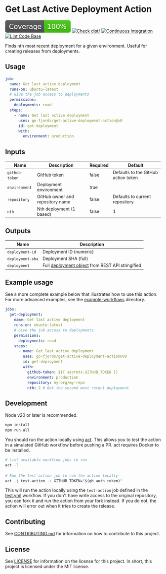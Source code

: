 # Get Last Active Deployment Action

![GitHub Workflow Status](./badges/coverage.svg)
[![Check dist/](https://github.com/go-fjords/get-active-deployment-action/actions/workflows/check-dist.yml/badge.svg)](https://github.com/go-fjords/get-active-deployment-action/actions/workflows/check-dist.yml)
[![Continuous Integration](https://github.com/go-fjords/get-active-deployment-action/actions/workflows/ci.yml/badge.svg)](https://github.com/go-fjords/get-active-deployment-action/actions/workflows/ci.yml)
[![Lint Code Base](https://github.com/go-fjords/get-active-deployment-action/actions/workflows/linter.yml/badge.svg)](https://github.com/go-fjords/get-active-deployment-action/actions/workflows/linter.yml)

Finds nth most recent deployment for a given environment. Useful for creating
releases from deployments.

## Usage

```yaml
job:
  name: Get last active deployment
  runs-on: ubuntu-latest
  # Give the job access to deployments
  permissions:
    deployments: read
  steps:
    - name: Get last active deployment
      uses: go-fjords/get-active-deployment-action@v0
      id: get-deployment
      with:
        environment: production
```

## Inputs

| Name           | Description                      | Required | Default                             |
| -------------- | -------------------------------- | -------- | ----------------------------------- |
| `github-token` | GitHub token                     | false    | Defaults to the GitHub action token |
| `environment`  | Deployment environment           | true     |                                     |
| `repository`   | GitHub owner and repository name | false    | Defaults to current repository      |
| `nth`          | Nth deployment (1 based)         | false    | 1                                   |

## Outputs

| Name             | Description                                                                                                                                        |
| ---------------- | -------------------------------------------------------------------------------------------------------------------------------------------------- |
| `deployment-id`  | Deployment ID (numeric)                                                                                                                            |
| `deployment-sha` | Deployment SHA (full)                                                                                                                              |
| `deployment`     | Full [deployment object](https://docs.github.com/en/rest/deployments/deployments?apiVersion=2022-11-28#get-a-deployment) from REST API stringified |

## Example usage

See a more complete example below that illustrates how to use this action. For
more advanced examples, see the [example-workflows](./example-workflows)
directory.

```yaml
jobs:
  get-deployment:
    name: Get last active deployment
    runs-on: ubuntu-latest
    # Give the job access to deployments
    permissions:
      deployments: read
    steps:
      - name: Get last active deployment
        uses: go-fjords/get-active-deployment-action@v0
        id: get-deployment
        with:
          github-token: ${{ secrets.GITHUB_TOKEN }}
          environment: production
          repository: my-org/my-repo
          nth: 2 # Get the second most recent deployment
```

## Development

Node v20 or later is recommended.

```bash
npm install
npm run all
```

You should run the action locally using [act](https://github.com/nektos/act).
This allows you to test the action in a simulated GitHub workflow before pushing
a PR. act requires Docker to be installed.

```bash
# List available workflow jobs to run
act -l

# Run the test-action job to run the action locally
act -j test-action -s GITHUB_TOKEN="$(gh auth token)"
```

This will run the action locally using the `test-action` job defined in the
[test.yml](./.github/workflows/ci.yml) workflow. If you don't have write access
to the original repository, you can fork it and run the action from your fork
instead. If you do not, the action will error out when it tries to create the
release.

## Contributing

See [CONTRIBUTING.md](./CONTRIBUTING.md) for information on how to contribute to
this project.

## License

See [LICENSE](./LICENSE) for information on the license for this project. In
short, this project is licensed under the MIT license.
